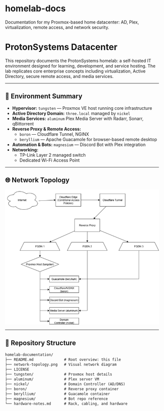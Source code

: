 # homelab-docs
Documentation for my Proxmox-based home datacenter: AD, Plex, virtualization, remote access, and network security.



# ProtonSystems Datacenter

This repository documents the ProtonSystems homelab: a self-hosted IT environment designed for learning, development, and service hosting. The lab replicates core enterprise concepts including virtualization, Active Directory, secure remote access, and media services.

---

## 🔧 **Environment Summary**

- **Hypervisor:** `tungsten` — Proxmox VE host running core infrastructure
- **Active Directory Domain:** `three.local` managed by `nickel`
- **Media Services:** `aluminum` Plex Media Server with Radarr, Sonarr, qBittorrent
- **Reverse Proxy & Remote Access:**
  - `boron` — Cloudflare Tunnel, NGINX
  - `beryllium` — Apache Guacamole for browser-based remote desktop
- **Automation & Bots:** `magnesium` — Discord Bot with Plex integration
- **Networking:**
  - TP-Link Layer 2 managed switch
  - Dedicated Wi-Fi Access Point
  

---

## 🌐 **Network Topology**

![Network Diagram](network-topology.png)

---

## 📂 **Repository Structure**

```plaintext
homelab-documentation/
├── README.md              # Root overview: this file
├── network-topology.png   # Visual network diagram
├── LICENSE
├── tungsten/              # Proxmox host details
├── aluminum/              # Plex server VM
├── nickel/                # Domain Controller (AD/DNS)
├── boron/                 # Reverse proxy container
├── beryllium/             # Guacamole container
├── magnesium/             # Bot repo reference
└── hardware-notes.md      # Rack, cabling, and hardware
